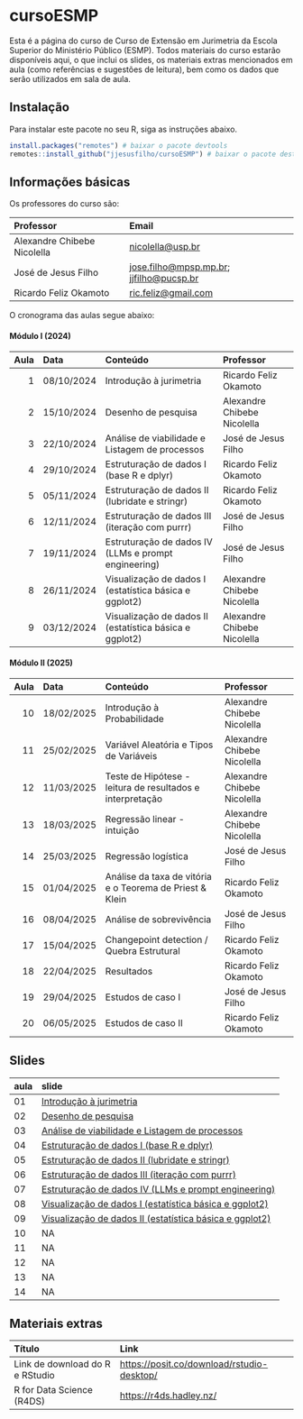 
<!-- README.md is generated from README.Rmd. Please edit that file -->

# cursoESMP

Esta é a página do curso de Curso de Extensão em Jurimetria da Escola
Superior do Ministério Público (ESMP). Todos materiais do curso estarão
disponíveis aqui, o que inclui os slides, os materiais extras
mencionados em aula (como referências e sugestões de leitura), bem como
os dados que serão utilizados em sala de aula.

## Instalação

Para instalar este pacote no seu R, siga as instruções abaixo.

``` r
install.packages("remotes") # baixar o pacote devtools
remotes::install_github("jjesusfilho/cursoESMP") # baixar o pacote deste curso
```

## Informações básicas

Os professores do curso são:

| Professor                   | Email                                       |
|:----------------------------|:--------------------------------------------|
| Alexandre Chibebe Nicolella | <nicolella@usp.br>                          |
| José de Jesus Filho         | <jose.filho@mpsp.mp.br>; <jjfilho@pucsp.br> |
| Ricardo Feliz Okamoto       | <ric.feliz@gmail.com>                       |

O cronograma das aulas segue abaixo:

#### Módulo I (2024)

| Aula | Data | Conteúdo | Professor |
|---:|:---|:---|:---|
| 1 | 08/10/2024 | Introdução à jurimetria | Ricardo Feliz Okamoto |
| 2 | 15/10/2024 | Desenho de pesquisa | Alexandre Chibebe Nicolella |
| 3 | 22/10/2024 | Análise de viabilidade e Listagem de processos | José de Jesus Filho |
| 4 | 29/10/2024 | Estruturação de dados I (base R e dplyr) | Ricardo Feliz Okamoto |
| 5 | 05/11/2024 | Estruturação de dados II (lubridate e stringr) | Ricardo Feliz Okamoto |
| 6 | 12/11/2024 | Estruturação de dados III (iteração com purrr) | José de Jesus Filho |
| 7 | 19/11/2024 | Estruturação de dados IV (LLMs e prompt engineering) | José de Jesus Filho |
| 8 | 26/11/2024 | Visualização de dados I (estatística básica e ggplot2) | Alexandre Chibebe Nicolella |
| 9 | 03/12/2024 | Visualização de dados II (estatística básica e ggplot2) | Alexandre Chibebe Nicolella |

#### Módulo II (2025)

| Aula | Data | Conteúdo | Professor |
|---:|:---|:---|:---|
| 10 | 18/02/2025 | Introdução à Probabilidade | Alexandre Chibebe Nicolella |
| 11 | 25/02/2025 | Variável Aleatória e Tipos de Variáveis | Alexandre Chibebe Nicolella |
| 12 | 11/03/2025 | Teste de Hipótese - leitura de resultados e interpretação | Alexandre Chibebe Nicolella |
| 13 | 18/03/2025 | Regressão linear - intuição | Alexandre Chibebe Nicolella |
| 14 | 25/03/2025 | Regressão logística | José de Jesus Filho |
| 15 | 01/04/2025 | Análise da taxa de vitória e o Teorema de Priest & Klein | Ricardo Feliz Okamoto |
| 16 | 08/04/2025 | Análise de sobrevivência | José de Jesus Filho |
| 17 | 15/04/2025 | Changepoint detection / Quebra Estrutural | Ricardo Feliz Okamoto |
| 18 | 22/04/2025 | Resultados | Ricardo Feliz Okamoto |
| 19 | 29/04/2025 | Estudos de caso I | José de Jesus Filho |
| 20 | 06/05/2025 | Estudos de caso II | Ricardo Feliz Okamoto |

## Slides

| aula | slide |
|:---|:---|
| 01 | [Introdução à jurimetria](https://raw.githubusercontent.com/jjesusfilho/cursoESMP/main/inst/slides/a01.pdf) |
| 02 | [Desenho de pesquisa](https://raw.githubusercontent.com/jjesusfilho/cursoESMP/main/inst/slides/DesenhoPesquisa.zip) |
| 03 | [Análise de viabilidade e Listagem de processos](https://jjesusfilho.github.io/cursoESMP/inst/slides/aula_3_analise_de_viabilidade) |
| 04 | [Estruturação de dados I (base R e dplyr)](https://rcfeliz.quarto.pub/cursoesmp-a04/) |
| 05 | [Estruturação de dados II (lubridate e stringr)](https://rcfeliz.quarto.pub/cursoesmp-a05/) |
| 06 | [Estruturação de dados III (iteração com purrr)](https://jjesusfilho.github.io/cursoESMP/inst/slides/aula_6_iteracao_com_purrr) |
| 07 | [Estruturação de dados IV (LLMs e prompt engineering)](https://jjesusfilho.github.io/cursoESMP/inst/slides/aula_7_ia_direito) |
| 08 | [Visualização de dados I (estatística básica e ggplot2)](https://anicolella.github.io/jurimetria/) |
| 09 | [Visualização de dados II (estatística básica e ggplot2)](https://anicolella.github.io/jurimetria/) |
| 10 | NA |
| 11 | NA |
| 12 | NA |
| 13 | NA |
| 14 | NA |

## Materiais extras

| Título | Link |
|:---|:---|
| Link de download do R e RStudio | <https://posit.co/download/rstudio-desktop/> |
| R for Data Science (R4DS) | <https://r4ds.hadley.nz/> |
